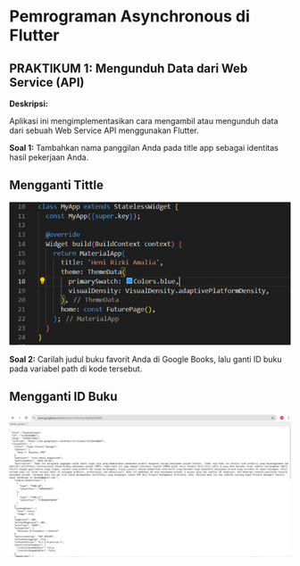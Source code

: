 # Pemrograman Asynchronous di Flutter

## PRAKTIKUM 1: Mengunduh Data dari Web Service (API)

**Deskripsi:**

Aplikasi ini mengimplementasikan cara mengambil atau mengunduh data dari sebuah Web Service API menggunakan Flutter.

**Soal 1:**
Tambahkan nama panggilan Anda pada title app sebagai identitas hasil pekerjaan Anda.

## Mengganti Tittle 
![Screenshot aplikasi kamera](assets/tittle.png)

**Soal 2:**
Carilah judul buku favorit Anda di Google Books, lalu ganti ID buku pada variabel path di kode tersebut. 

## Mengganti ID Buku
![Screenshot aplikasi kamera](assets/W5_Soal_2.png)

